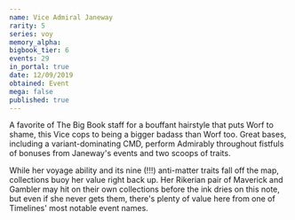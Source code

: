 ```yaml
---
name: Vice Admiral Janeway
rarity: 5
series: voy
memory_alpha:
bigbook_tier: 6
events: 29
in_portal: true
date: 12/09/2019
obtained: Event
mega: false
published: true
---
```


A favorite of The Big Book staff for a bouffant hairstyle that puts Worf to shame, this Vice cops to being a bigger badass than Worf too. Great bases, including a variant-dominating CMD, perform Admirably throughout fistfuls of bonuses from Janeway's events and two scoops of traits. 

While her voyage ability and its nine (!!!) anti-matter traits fall off the map, collections buoy her value right back up. Her Rikerian pair of Maverick and Gambler may hit on their own collections before the ink dries on this note, but even if she never gets them, there's plenty of value here from one of Timelines' most notable event names.
